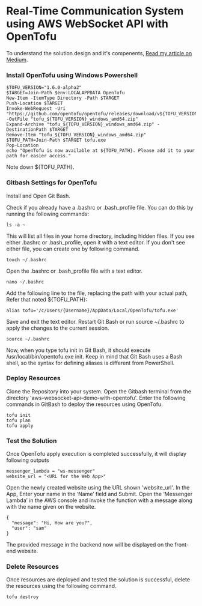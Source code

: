 # Real-Time Communication System using AWS WebSocket API with OpenTofu

To understand the solution design and it's compenents, [Read my article on Medium](https://medium.com/@shafeequem/real-time-notification-system-using-aws-websocket-api-with-opentofu-d0e69fd6908c).


### Install OpenTofu using Windows Powershell
```
$TOFU_VERSION="1.6.0-alpha2"
$TARGET=Join-Path $env:LOCALAPPDATA OpenTofu
New-Item -ItemType Directory -Path $TARGET
Push-Location $TARGET
Invoke-WebRequest -Uri "https://github.com/opentofu/opentofu/releases/download/v${TOFU_VERSION}/tofu_${TOFU_VERSION}_windows_amd64.zip" -OutFile "tofu_${TOFU_VERSION}_windows_amd64.zip"
Expand-Archive "tofu_${TOFU_VERSION}_windows_amd64.zip" -DestinationPath $TARGET
Remove-Item "tofu_${TOFU_VERSION}_windows_amd64.zip"
$TOFU_PATH=Join-Path $TARGET tofu.exe
Pop-Location
echo "OpenTofu is now available at ${TOFU_PATH}. Please add it to your path for easier access."
```

Note down ${TOFU_PATH}.


### Gitbash Settings for OpenTofu
Install and Open Git Bash.

Check if you already have a .bashrc or .bash_profile file. You can do this by running the following commands:
```
ls -a ~
```
This will list all files in your home directory, including hidden files.
If you see either .bashrc or .bash_profile, open it with a text editor. If you don't see either file, you can create one by following command.
```
touch ~/.bashrc
```
Open the .bashrc or .bash_profile file with a text editor.
```
nano ~/.bashrc
```
Add the following line to the file, replacing the path with your actual path, Refer that noted ${TOFU_PATH}:
```
alias tofu='/c/Users/{Username}/AppData/Local/OpenTofu/tofu.exe'
```
Save and exit the text editor.
Restart Git Bash or run source ~/.bashrc to apply the changes to the current session.
```
source ~/.bashrc
```

Now, when you type tofu init in Git Bash, it should execute /usr/local/bin/opentofu.exe init. Keep in mind that Git Bash uses a Bash shell, so the syntax for defining aliases is different from PowerShell.

### Deploy Resources
Clone the Repository into your system. Open the Gitbash terminal from the directory 'aws-websocket-api-demo-with-opentofu'.
Enter the following commands in GitBash to deploy the resources using OpenTofu.

```
tofu init
tofu plan
tofu apply
```
### Test the Solution
Once OpenTofu apply execution is completed successfully, it will display following outputs 
```
messenger_lambda = "ws-messenger"
website_url = "<URL for the Web App>"
```

Open the newly created website using the URL shown 'website_url'.
In the App, Enter your name in the ‘Name’ field and Submit.
Open the ‘Messenger Lambda’ in the AWS console and invoke the function with a message along with the name given on the website.
```
{
  "message": "Hi, How are you?",
  "user": "sam"
}
```
The provided message in the backend now will be displayed on the front-end website.

### Delete Resources
Once resources are deployed and tested the solution is successful, delete the resources using the following command.
```
tofu destroy
```
